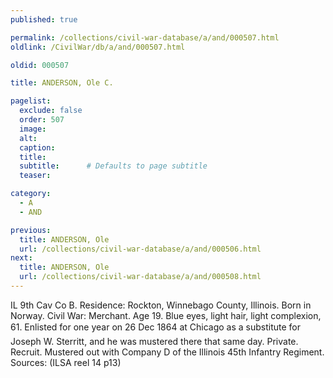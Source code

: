 ```yaml
---
published: true

permalink: /collections/civil-war-database/a/and/000507.html
oldlink: /CivilWar/db/a/and/000507.html

oldid: 000507

title: ANDERSON, Ole C.

pagelist:
  exclude: false
  order: 507
  image: 
  alt:
  caption:
  title:
  subtitle:      # Defaults to page subtitle
  teaser:

category: 
  - A 
  - AND

previous:
  title: ANDERSON, Ole
  url: /collections/civil-war-database/a/and/000506.html  
next:
  title: ANDERSON, Ole
  url: /collections/civil-war-database/a/and/000508.html   
---
```

IL 9th Cav Co B. Residence: Rockton, Winnebago County, Illinois. Born in Norway. Civil War: Merchant. Age 19. Blue eyes, light hair, light complexion, 6&#146;1&#148;. Enlisted for one year on 26 Dec 1864 at Chicago as a substitute for Joseph W. Sterritt, and he was mustered there that same day. Private. Recruit. Mustered out with Company D of the Illinois 45th Infantry Regiment. Sources: (ILSA reel 14 p13)